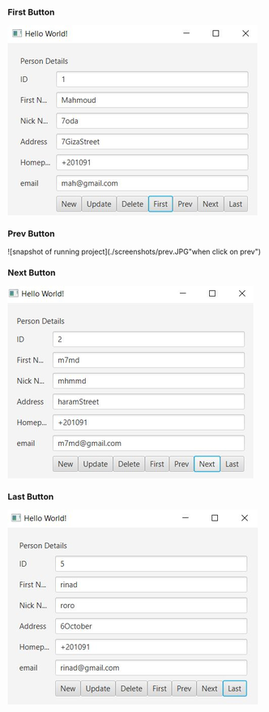### First Button

![snapshot of running project](./screenshots/first.JPG "when click on last")

### Prev Button

![snapshot of running project](./screenshots/prev.JPG"when click on prev")

### Next Button

![snapshot of running project](./screenshots/next.JPG "when click on next")
### Last Button

![snapshot of running project](screenshots/last.JPG "when click on last")